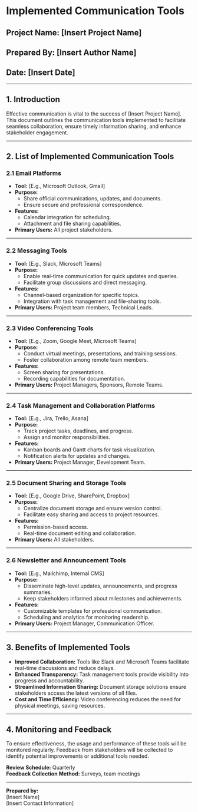 # Implemented Communication Tools  

## **Project Name:** [Insert Project Name]  
## **Prepared By:** [Insert Author Name]  
## **Date:** [Insert Date]  

---

## **1. Introduction**  
Effective communication is vital to the success of [Insert Project Name]. This document outlines the communication tools implemented to facilitate seamless collaboration, ensure timely information sharing, and enhance stakeholder engagement.  

---

## **2. List of Implemented Communication Tools**  

### **2.1 Email Platforms**  
- **Tool:** [E.g., Microsoft Outlook, Gmail]  
- **Purpose:**  
  - Share official communications, updates, and documents.  
  - Ensure secure and professional correspondence.  
- **Features:**  
  - Calendar integration for scheduling.  
  - Attachment and file sharing capabilities.  
- **Primary Users:** All project stakeholders.  

---

### **2.2 Messaging Tools**  
- **Tool:** [E.g., Slack, Microsoft Teams]  
- **Purpose:**  
  - Enable real-time communication for quick updates and queries.  
  - Facilitate group discussions and direct messaging.  
- **Features:**  
  - Channel-based organization for specific topics.  
  - Integration with task management and file-sharing tools.  
- **Primary Users:** Project team members, Technical Leads.  

---

### **2.3 Video Conferencing Tools**  
- **Tool:** [E.g., Zoom, Google Meet, Microsoft Teams]  
- **Purpose:**  
  - Conduct virtual meetings, presentations, and training sessions.  
  - Foster collaboration among remote team members.  
- **Features:**  
  - Screen sharing for presentations.  
  - Recording capabilities for documentation.  
- **Primary Users:** Project Managers, Sponsors, Remote Teams.  

---

### **2.4 Task Management and Collaboration Platforms**  
- **Tool:** [E.g., Jira, Trello, Asana]  
- **Purpose:**  
  - Track project tasks, deadlines, and progress.  
  - Assign and monitor responsibilities.  
- **Features:**  
  - Kanban boards and Gantt charts for task visualization.  
  - Notification alerts for updates and changes.  
- **Primary Users:** Project Manager, Development Team.  

---

### **2.5 Document Sharing and Storage Tools**  
- **Tool:** [E.g., Google Drive, SharePoint, Dropbox]  
- **Purpose:**  
  - Centralize document storage and ensure version control.  
  - Facilitate easy sharing and access to project resources.  
- **Features:**  
  - Permission-based access.  
  - Real-time document editing and collaboration.  
- **Primary Users:** All stakeholders.  

---

### **2.6 Newsletter and Announcement Tools**  
- **Tool:** [E.g., Mailchimp, Internal CMS]  
- **Purpose:**  
  - Disseminate high-level updates, announcements, and progress summaries.  
  - Keep stakeholders informed about milestones and achievements.  
- **Features:**  
  - Customizable templates for professional communication.  
  - Scheduling and analytics for monitoring readership.  
- **Primary Users:** Project Manager, Communication Officer.  

---

## **3. Benefits of Implemented Tools**  
- **Improved Collaboration:** Tools like Slack and Microsoft Teams facilitate real-time discussions and reduce delays.  
- **Enhanced Transparency:** Task management tools provide visibility into progress and accountability.  
- **Streamlined Information Sharing:** Document storage solutions ensure stakeholders access the latest versions of all files.  
- **Cost and Time Efficiency:** Video conferencing reduces the need for physical meetings, saving resources.  

---

## **4. Monitoring and Feedback**  
To ensure effectiveness, the usage and performance of these tools will be monitored regularly. Feedback from stakeholders will be collected to identify potential improvements or additional tools needed.  

**Review Schedule:** Quarterly  
**Feedback Collection Method:** Surveys, team meetings  

---

**Prepared by:**  
[Insert Name]  
[Insert Contact Information]  
